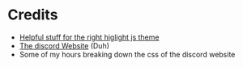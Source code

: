 # Credits

- [Helpful stuff for the right higlight js theme](https://gist.github.com/cherryblossom000/6c59a9a2436eaddbe4f388e3ae145e4a)
- [The discord Website](https://discord.com/) (Duh)
- Some of my hours breaking down the css of the discord website
